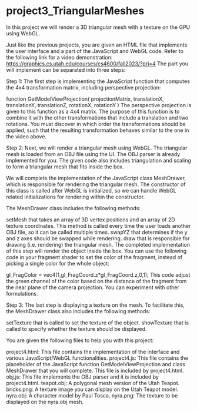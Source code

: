 # project3_TriangularMeshes
In this project we will render a 3D triangular mesh with a texture on the GPU using WebGL.

Just like the previous projects, you are given an HTML file that implements the user interface and a part of the JavaScript and WebGL code.
Refer to the following link for a video demonstration: https://graphics.cs.utah.edu/courses/cs4600/fall2023/?prj=4
The part you will implement can be separated into three steps:

Step 1:
The first step is implementing the JavaScript function that computes the 4x4 transformation matrix, including perspective projection:

function GetModelViewProjection( projectionMatrix, translationX, translationY, translationZ, rotationX, rotationY )
The perspective projection is given to this function as a 4x4 matrix. The purpose of this function is to combine it with the other transformations that include a translation and two rotations. You must discover in which order the transformations should be applied, such that the resulting transformation behaves similar to the one in the video above.


Step 2:
Next, we will render a triangular mesh using WebGL. The triangular mesh is loaded from an OBJ file using the UI. The OBJ parser is already implemented for you. The given code also includes triangulation and scaling to form a triangular mesh that fits inside the box.

We will complete the implementation of the JavaScript class MeshDrawer, which is responsible for rendering the triangular mesh. The constructor of this class is called after WebGL is initialized, so we can handle WebGL related initializations for rendering within the constructor.

The MeshDrawer class includes the following methods:

setMesh that takes an array of 3D vertex positions and an array of 2D texture coordinates. This method is called every time the user loads another OBJ file, so it can be called multiple times.
swapYZ that determines if the y and z axes should be swapped while rendering.
draw that is responsible for drawing (i.e. rendering) the triangular mesh.
The completed implementation of this step will render the object inside the box. You can use the following code in your fragment shader to set the color of the fragment, instead of picking a single color for the whole object:

gl_FragColor = vec4(1,gl_FragCoord.z*gl_FragCoord.z,0,1);
This code adjust the green channel of the color based on the distance of the fragment from the near plane of the camera projection. You can experiment with other formulations.


Step 3:
The last step is displaying a texture on the mesh. To facilitate this, the MeshDrawer class also includes the following methods:

setTexture that is called to set the texture of the object.
showTexture that is called to specify whether the texture should be displayed.

You are given the following files to help you with this project:

project4.html: This file contains the implementation of the interface and various JavaScript/WebGL functionalities.
project4.js: This file contains the placeholder of the JavaScript function GetModelViewProjection and class MeshDrawer that you will complete. This file is included by project4.html.
obj.js: This file implements the OBJ parser and it is included by project4.html.
teapot.obj: A polygonal mesh version of the Utah Teapot.
bricks.png: A texture image you can display on the Utah Teapot model.
nyra.obj: A character model by Paul Tosca.
nyra.png: The texture to be displayed on the nyra.obj mesh.
